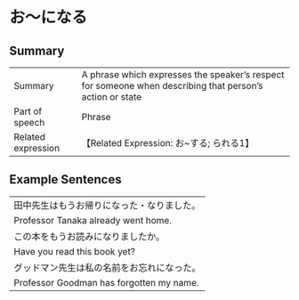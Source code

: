 # お～になる

## Summary

<table><tr>   <td>Summary</td>   <td>A phrase which expresses the speaker’s respect for someone when describing that person’s action or state</td></tr><tr>   <td>Part of speech</td>   <td>Phrase</td></tr><tr>   <td>Related expression</td>   <td>【Related Expression: お~する; られる1】</td></tr></table>

## Example Sentences

<table><tr><td>田中先生はもうお帰りになった・なりました。</td></tr><tr><td>Professor Tanaka already went home.</td></tr><tr><td>この本をもうお読みになりましたか。</td></tr><tr><td>Have you read this book yet?</td></tr><tr><td>グッドマン先生は私の名前をお忘れになった。</td></tr><tr><td>Professor Goodman has forgotten my name.</td></tr></table>

